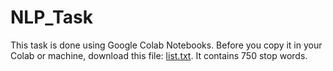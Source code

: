 # NLP_Task
<p>This task is done using Google Colab Notebooks. Before you copy it in your Colab or machine, download this file: <a href="https://github.com/mohataher/arabic-stop-words/blob/master/list.txt">list.txt</a>. It contains 750 stop words.</p>
